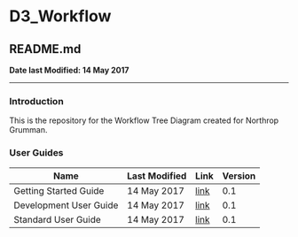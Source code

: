 # D3_Workflow

## README.md

**Date last Modified: 14 May 2017**

--------------------------------------------------------------------------------

### Introduction

This is the repository for the Workflow Tree Diagram created for Northrop Grumman.

### User Guides

Name                   | Last Modified | Link                      | Version
---------------------- | ------------- | ------------------------- | -------
Getting Started Guide  | 14 May 2017   | [link](/manuals/intro.md) | 0.1  
Development User Guide | 14 May 2017   | [link](/manuals/dev.md)   | 0.1
Standard User Guide    | 14 May 2017   | [link](/manuals/user.md)  | 0.1
